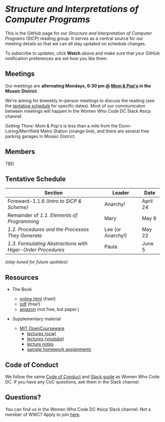 # *Structure and Interpretations of Computer Programs*

This is the GitHub page for our *Structure and Interpretation of Computer
Programs* (SICP) reading group. It serves as a central source for our meeting
details so that we can all stay updated on schedule changes.

To subscribe to updates, click **Watch** above and make sure that your GitHub
notification preferences are set how you like them.

## Meetings

Our meetings are **alternating Mondays, 6:30 pm @ [Mom & Pop's][map] in the
Mosaic District**.

We're aiming for biweekly in-person meetings to discuss the reading (see the
[tentative schedule](#tentative-schedule) for specific dates). Most of our
communicaton between meetings will happen in the Women Who Code DC Slack #sicp
channel.

*Getting There:* Mom & Pop's is less than a mile from the
Dunn-Loring/Merrifield Metro Station (orange line), and there are several free
parking garages in Mosaic District.

[map]: https://www.google.com/maps?q=2909+District+Ave%0AFairfax,+VA+22031

## Members

*TBD*

## Tentative Schedule

Section                                           | Leader            | Date
--------------------------------------------------|-------------------|---------
Foreward-1.1.6 *(Intro to SICP & Scheme)*                   | Anarchy!          | April 24
Remainder of *1.1. Elements of Programming*                 | Mary              | May 8
*1.2. Procedures and the Processes They Generate*           | Lee (or Anarchy!) | May 22
*1.3. Formulating Abstractions with Higer-Order Procedures* | Paula             | June 5

*(stay tuned for future updates)*

## Resources

- The Book
    - [online html](https://mitpress.mit.edu/sicp/) (free!)
    - [pdf](https://github.com/sarabander/sicp-pdf) (free!)
    - [amazon](https://www.amazon.com/Structure-Interpretation-Computer-Programs-Engineering/dp/0262510871) (not free, but paper.)

- Supplementary material
    - [MIT OpenCourseware](https://ocw.mit.edu/courses/electrical-engineering-and-computer-science/6-001-structure-and-interpretation-of-computer-programs-spring-2005/index.htm)
        - [lectures (ocw)](https://ocw.mit.edu/courses/electrical-engineering-and-computer-science/6-001-structure-and-interpretation-of-computer-programs-spring-2005/video-lectures/)
        - [lectures (youtube)](https://www.youtube.com/playlist?list=PLB63C06FAF154F047)
        - [lecture notes](https://ocw.mit.edu/courses/electrical-engineering-and-computer-science/6-001-structure-and-interpretation-of-computer-programs-spring-2005/lecture-notes/)
        - [sample homework assignments](https://mitpress.mit.edu/sicp/psets/index.html)

## Code of Conduct

We follow the same [Code of Conduct] and [Slack guide] as Women Who Code DC.
If you have any CoC questions, ask them in the Slack channel.

[Code of Conduct]: https://github.com/womenwhocodedc/organization/blob/master/code_of_conduct.md
[Slack guide]: https://github.com/womenwhocodedc/organization/blob/master/slack_guide.md

## Questions?

You can find us in the Women Who Code DC #sicp Slack channel. Not a member of
WWC? Apply to join [here][wwc-slack].

[wwc-slack]: https://docs.google.com/forms/d/e/1FAIpQLSclKdiMvrKGi3RBemEM_c4h0QQQVuIrVYhNBQDrfX9jL4Bcxg/viewform
